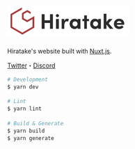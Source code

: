 <h1>
  <a href="https://hiratake.xyz/">
    <img src="assets/images/readme.svg" width="280"/>
  </a>
</h1>

Hiratake's website built with [Nuxt.js](https://github.com/nuxt/nuxt.js).

[Twitter](https://twitter.com/Hirotaisou2012)・[Discord](https://discordapp.com/users/221498004505362433)

```bash
# Development
$ yarn dev

# Lint
$ yarn lint

# Build & Generate
$ yarn build
$ yarn generate
```
